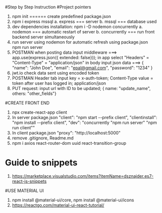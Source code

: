 #Step by Step Instruction
#Project pointers

1. npm init ====== create predefined package.json
2. npm i express mssql
   a. express === server
   b. mssql === database used
3. dev dependencies installation:
   npm i -D nodemon concurrently
   a. nodemon === automatic restart of server
   b. concurrently === run front backend server simultaneously
4. run server using nodemon for automatic refresh using package.json
   npm run server
5. POSTMAN when posting data
   input middleware ===> app.use(express.json({ extended: false}));
   in app select "Headers" = "Content-Type" = "application/json"
   in body input json data ===>
   {
   "name": "John Doe",
   "email": "epal@gmail.com",
   "password": "1234"
   }
6. jwt.io check data sent using encoded token
7. POSTMAN Header tab input key = x-auth-token; Content-Type
   value = token after user has logged in; application/json
8. PUT request: input url with ID to be updated;
   { name: "update_name", others: "other_fields"}

#CREATE FRONT END

1. npx create-react-app client
2. In server package.json
   "client": "npm start --prefix client",
   "clientinstall": "npm install --prefix client",
   "dev": "concurrently \"npm run server\" \"npm run client\""
3. In client package.json
   "proxy": "http://localhost:5000"
4. remove .gitignore, Readme.md
5. npm i axios react-router-dom uuid react-transition-group

# Guide to snippets

1. https://marketplace.visualstudio.com/items?itemName=dsznajder.es7-react-js-snippets

#USE MATERIAL UI

1. npm install @material-ui/core, npm install @material-ui/icons
2. https://reactgo.com/material-ui-react-tutorial/
